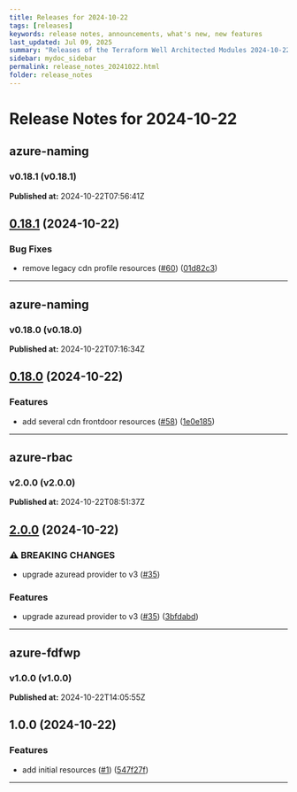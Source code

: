 ```yaml
---
title: Releases for 2024-10-22
tags: [releases]
keywords: release notes, announcements, what's new, new features
last_updated: Jul 09, 2025
summary: "Releases of the Terraform Well Architected Modules 2024-10-22"
sidebar: mydoc_sidebar
permalink: release_notes_20241022.html
folder: release_notes
---
```


# Release Notes for 2024-10-22

## azure-naming
### v0.18.1 (v0.18.1)
**Published at:** 2024-10-22T07:56:41Z

## [0.18.1](https://github.com/CloudNationHQ/terraform-azure-naming/compare/v0.18.0...v0.18.1) (2024-10-22)


### Bug Fixes

* remove legacy cdn profile resources ([#60](https://github.com/CloudNationHQ/terraform-azure-naming/issues/60)) ([01d82c3](https://github.com/CloudNationHQ/terraform-azure-naming/commit/01d82c3ef231c5d6d5785d22fc674b90be4beb5c))

---

## azure-naming
### v0.18.0 (v0.18.0)
**Published at:** 2024-10-22T07:16:34Z

## [0.18.0](https://github.com/CloudNationHQ/terraform-azure-naming/compare/v0.17.1...v0.18.0) (2024-10-22)


### Features

* add several cdn frontdoor resources ([#58](https://github.com/CloudNationHQ/terraform-azure-naming/issues/58)) ([1e0e185](https://github.com/CloudNationHQ/terraform-azure-naming/commit/1e0e1851c73011509b494d8aec3c8c2ecd4d07a8))

---

## azure-rbac
### v2.0.0 (v2.0.0)
**Published at:** 2024-10-22T08:51:37Z

## [2.0.0](https://github.com/CloudNationHQ/terraform-azure-rbac/compare/v1.1.0...v2.0.0) (2024-10-22)


### ⚠ BREAKING CHANGES

* upgrade azuread provider to v3 ([#35](https://github.com/CloudNationHQ/terraform-azure-rbac/issues/35))

### Features

* upgrade azuread provider to v3 ([#35](https://github.com/CloudNationHQ/terraform-azure-rbac/issues/35)) ([3bfdabd](https://github.com/CloudNationHQ/terraform-azure-rbac/commit/3bfdabdca2f2f5b2f1422a0cc6f87d16e4b1b733))

---

## azure-fdfwp
### v1.0.0 (v1.0.0)
**Published at:** 2024-10-22T14:05:55Z

## 1.0.0 (2024-10-22)


### Features

* add initial resources ([#1](https://github.com/CloudNationHQ/terraform-azure-fdfwp/issues/1)) ([547f27f](https://github.com/CloudNationHQ/terraform-azure-fdfwp/commit/547f27f5b955ebc71cf3f4ab0851899478a623b5))

---

